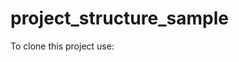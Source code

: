 # project_structure_sample


To clone this project use:

```` git clone --recursive git@github.com:velazcod/project_structure_sample.git

